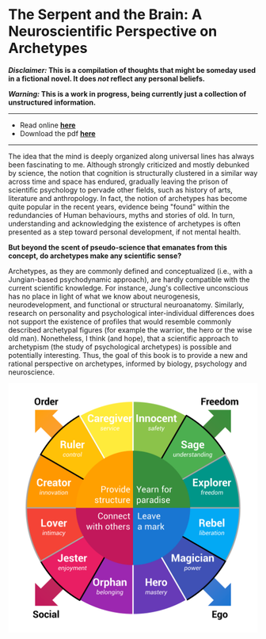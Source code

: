 # The Serpent and the Brain: A Neuroscientific Perspective on Archetypes

***Disclaimer:* This is a compilation of thoughts that might be someday used in a fictional novel. It does *not* reflect any personal beliefs.**

***Warning:* This is a work in progress, being currently just a collection of unstructured information.**

--- 

- Read online [**here**](https://dominiquemakowski.github.io/archetypes/)
- Download the pdf [**here**](https://github.com/DominiqueMakowski/archetypes/raw/master/pdf/archetypes_makowski.pdf)

---

The idea that the mind is deeply organized along universal lines has always been fascinating to me. Although strongly criticized and mostly debunked by science, the notion that cognition is structurally clustered in a similar way across time and space has endured, gradually leaving the prison of scientific psychology to pervade other fields, such as history of arts, literature and anthropology. In fact, the notion of archetypes has become quite popular in the recent years, evidence being "found" within the redundancies of Human behaviours, myths and stories of old. In turn, understanding and acknowledging the existence of archetypes is often presented as a step toward personal development, if not mental health.

**But beyond the scent of pseudo-science that emanates from this concept, do archetypes make any scientific sense?** 

Archetypes, as they are commonly defined and conceptualized (i.e., with a Jungian-based psychodynamic approach), are hardly compatible with the current scientific knowledge. For instance, Jung's collective unconscious has no place in light of what we know about neurogenesis, neurodevelopment, and functional or structural neuroanatomy. Similarly, research on personality and psychological inter-individual differences does not support the existence of profiles that would resemble commonly described archetypal figures (for example the warrior, the hero or the wise old man). Nonetheless, I think (and hope), that a scientific approach to archetypism (the study of psychological archetypes) is possible and potentially interesting. Thus, the goal of this book is to provide a new and rational perspective on archetypes, informed by biology, psychology and neuroscience. 


[![Jungian archetypes warrior psychology neuroscience Jung psychoanalysis](img/12archetypes.png)](https://dominiquemakowski.github.io/archetypes/history-of-archetypes.html#carol-pearson-1944---present)